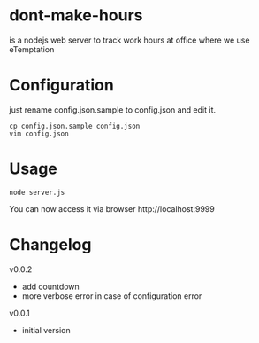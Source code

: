 dont-make-hours
===============

is a nodejs web server to track work hours at office where we use eTemptation

Configuration
=============

just rename config.json.sample to config.json and edit it.

```
cp config.json.sample config.json
vim config.json
```

Usage
=====

```
node server.js
```

You can now access it via browser http://localhost:9999

Changelog
=========

v0.0.2
 - add countdown
 - more verbose error in case of configuration error

v0.0.1
 - initial version
